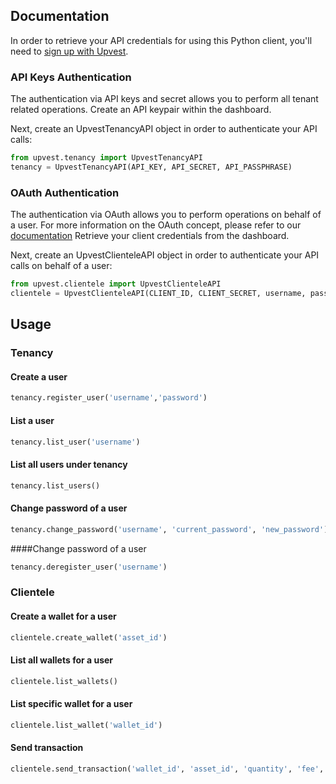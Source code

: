 Documentation
------
In order to retrieve your API credentials for using this Python client, you'll need to [sign up with Upvest](https://login.upvest.co/sign-up).

### API Keys Authentication
The authentication via API keys and secret allows you to perform all tenant related operations.
Create an API keypair within the dashboard.

Next, create an UpvestTenancyAPI object in order to authenticate your API calls:
```python
from upvest.tenancy import UpvestTenancyAPI
tenancy = UpvestTenancyAPI(API_KEY, API_SECRET, API_PASSPHRASE)
```

### OAuth Authentication
The authentication via OAuth allows you to perform operations on behalf of a user.
For more information on the OAuth concept, please refer to our [documentation](https://doc.upvest.co/docs/oauth2-authentication)
Retrieve your client credentials from the dashboard.

Next, create an UpvestClienteleAPI object in order to authenticate your API calls on behalf of a user:
```python
from upvest.clientele import UpvestClienteleAPI
clientele = UpvestClienteleAPI(CLIENT_ID, CLIENT_SECRET, username, password)
```

Usage
------
### Tenancy
#### Create a user
```python
tenancy.register_user('username','password')
```
#### List a user
```python
tenancy.list_user('username')
```
#### List all users under tenancy
```python
tenancy.list_users()
```
#### Change password of a user
```python
tenancy.change_password('username', 'current_password', 'new_password')
```
####Change password of a user
```python
tenancy.deregister_user('username')
```

### Clientele
#### Create a wallet for a user
```python
clientele.create_wallet('asset_id')
```
#### List all wallets for a user
```python
clientele.list_wallets()
```
#### List specific wallet for a user
```python
clientele.list_wallet('wallet_id')
```
#### Send transaction
```python
clientele.send_transaction('wallet_id', 'asset_id', 'quantity', 'fee', 'recipient')
```